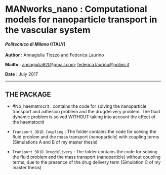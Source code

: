 # MANworks_nano : Computational models for nanoparticle transport in the vascular system

#### *Politecnico di Milano* (ITALY)

**Author** : Annagiulia Tiozzo and Federica Laurino

**Mailto** : <annagiulia92t@gmail.com>; <federica.laurino@polimi.it>

**Date**   : July 2017


-------------------------------------------------------

## THE PACKAGE

- #No_haematrocrit : contains the code for solving the nanoparticle transport and adhesion problem and the drugdelivery problem. The fluid dynamic problem is solved WITHOUT taking into account the effect of the haematoctit

- `Transport_3D1D_Coupling`     : The folder contains the code for solving the fluid problem and the mass transport (nanoparticle) with coupling terms (Simulations A and B of my master thesis)

- `Transport_3D1D_Drugdelivery` : The folder contains the code for solving the fluid problem and the mass transport (nanoparticle) without coupling terms, due to the presence of the drug delivery term (Simulation C of my master thesis)
